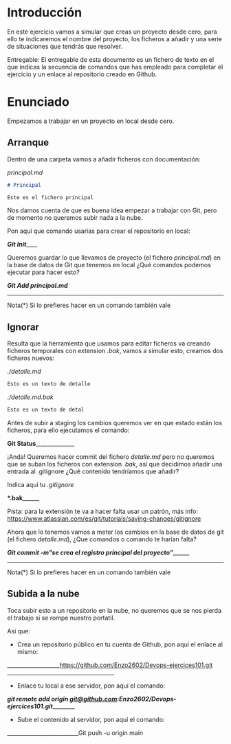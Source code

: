 # Introducción

En este ejercicio vamos a simular que creas un proyecto desde cero, para ello
te indicaremos el nombre del proyecto, los ficheros a añadir y una serie de situaciones que tendrás que resolver.

Entregable: El entregable de esta documento es un fichero de texto en el que 
indicas la secuencia de comandos que has empleado para completar el ejercicio
y un enlace al repositorio creado en Github.

# Enunciado

Empezamos a trabajar en un proyecto en local desde cero.

## Arranque

Dentro de una carpeta vamos a añadir ficheros con documentación:

_principal.md_

```md
# Principal

Este es el fichero principal
```

Nos damos cuenta de que es buena idea empezar a trabajar con Git, pero
de momento no queremos subir nada a la nube.

Pon aquí que comando usarias para crear el repositorio en local:

___________________________Git Init_______________________________

Queremos guardar lo que llevamos de proyecto (el fichero _principal.md_)
en la base de datos de Git que tenemos en local ¿Qué comandos podemos ejecutar
para hacer esto?

_____________________________Git Add principal.md_____________________________


__________________________________________________________


Nota(*) Si lo prefieres hacer en un comando también vale

## Ignorar

Resulta que la herramienta que usamos para editar ficheros va
creando ficheros temporales con extension _.bak_, vamos a simular
esto, creamos dos ficheros nuevos:

_./detalle.md_

```md
Esto es un texto de detalle
```

_./detalle.md.bak_

```md
Esto es un texto de detal
```

Antes de subir a staging los cambios queremos ver en que estado
están los ficheros, para ello ejecutamos el comando:

______________________Git Status____________________________________

¡Anda! Queremos hacer commit del fichero _detalle.md_ pero no queremos que
se suban los ficheros con extension _.bak_, así que decidimos añadir una
entrada al .gitignore ¿Qué contenido tendríamos que añadir?

Indica aquí tu _.gitignore_

__________________________*.bak________________________________

Pista: para la extensión te va a hacer falta usar un patrón, más 
info: https://www.atlassian.com/es/git/tutorials/saving-changes/gitignore

Ahora que lo tenemos vamos a meter los cambios en la base de datos de git
(el fichero _detalle.md_), ¿Que comandos o comando te harían falta?

__________________________Git commit -m_"se crea el registro principal del proyecto"_______________________________


__________________________________________________________


Nota(*) Si lo prefieres hacer en un comando también vale

## Subida a la nube

Toca subir esto a un repositorio en la nube, no queremos que se nos pierda
el trabajo si se rompe nuestro portatil.

Así que:

- Crea un repositorio público  en tu cuenta de Github, pon aquí el enlace
al mismo:

___________________https://github.com/Enzo2602/Devops-ejercices101.git _______________________________________

- Enlace tu local a ese servidor, pon aquí el comando:

_________________________git remote add origin  git@github.com:Enzo2602/Devops-ejercices101.git_________________________________

- Sube el contenido al servidor, pon aquí el comando:

__________________________Git push -u  origin main


